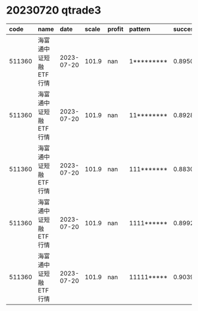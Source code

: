 
# 20230720 qtrade3
 | code | name | date | scale | profit | pattern | success_rate | success_cnt | fund_cnt | 
 | :----- | :----- | :----- | :----- | :----- | :----- | :----- | :----- | :----- | 
 | 511360 | 海富通中证短融ETF行情 | 2023-07-20 | 101.9 | nan | 1********* | 0.8950381679389313 | 469 | 524 | 
 | 511360 | 海富通中证短融ETF行情 | 2023-07-20 | 101.9 | nan | 11******** | 0.8928571428571429 | 375 | 420 | 
 | 511360 | 海富通中证短融ETF行情 | 2023-07-20 | 101.9 | nan | 111******* | 0.8830409356725146 | 302 | 342 | 
 | 511360 | 海富通中证短融ETF行情 | 2023-07-20 | 101.9 | nan | 1111****** | 0.8992805755395683 | 250 | 278 | 
 | 511360 | 海富通中证短融ETF行情 | 2023-07-20 | 101.9 | nan | 11111***** | 0.9039301310043668 | 207 | 229 | 
